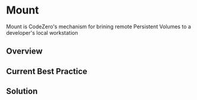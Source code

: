 # Mount

Mount is CodeZero's mechanism for brining remote Persistent Volumes to a developer's local workstation

## Overview

## Current Best Practice

## Solution